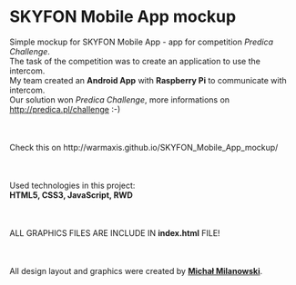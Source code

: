 # SKYFON Mobile App mockup
Simple mockup for SKYFON Mobile App - app for competition _Predica Challenge_.<br>
The task of the competition was to create an application to use the intercom.<br>
My team created an __Android App__ with __Raspberry Pi__ to communicate with intercom.<br>
Our solution won _Predica Challenge_, more informations on http://predica.pl/challenge :-)<br>
<p style="margin-top: 50px;">Check this on http://warmaxis.github.io/SKYFON_Mobile_App_mockup/</p>
<p style="margin-top: 50px;">Used technologies in this project:<br>
<strong>HTML5, CSS3, JavaScript, RWD</strong></p>
<p style="margin-top: 50px;">ALL GRAPHICS FILES ARE INCLUDE IN <strong>index.html</strong> FILE!</p>
<p style="margin-top: 50px;">All design layout and graphics were created by <strong><a href="https://www.facebook.com/michalmlub">Michał Milanowski</a></strong>.</p>
